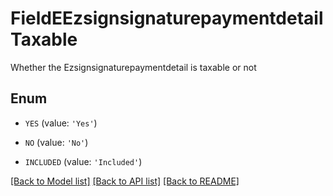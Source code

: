 # FieldEEzsignsignaturepaymentdetailTaxable

Whether the Ezsignsignaturepaymentdetail is taxable or not

## Enum

* `YES` (value: `'Yes'`)

* `NO` (value: `'No'`)

* `INCLUDED` (value: `'Included'`)

[[Back to Model list]](../README.md#documentation-for-models) [[Back to API list]](../README.md#documentation-for-api-endpoints) [[Back to README]](../README.md)


